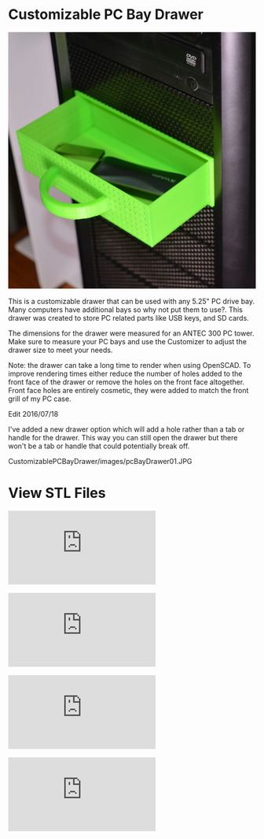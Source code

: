 # Customizable PC Bay Drawer

![Customizable PC Bay Drawer](https://raw.githubusercontent.com/gmelenka/CustomizablePCBayDrawer/master/images/pcBayDrawer01.JPG)

This is a customizable drawer that can be used with any 5.25" PC drive bay. Many computers have additional bays so why not put them to use?. 
This drawer was created to store PC related parts like USB keys, and SD cards.

The dimensions for the drawer were measured for an ANTEC 300 PC tower. 
Make sure to measure your PC bays and use the Customizer to adjust the drawer size to meet your needs.

Note: the drawer can take a long time to render when using OpenSCAD. 
To improve rendering times either reduce the number of holes added to the front face of the drawer or remove the holes on the front face altogether.  
Front face holes are entirely cosmetic, they were added to match the front grill of my PC case.

Edit 2016/07/18

I've added a new drawer option which will add a hole rather than a tab or handle for the drawer. 
This way you can still open the drawer but there won't be a tab or handle that could potentially break off.

 CustomizablePCBayDrawer/images/pcBayDrawer01.JPG 
 
 # View STL Files
 
![PC Bay Drawer](https://github.com/gmelenka/CustomizablePCBayDrawer/blob/master/pcBayDrawer.stl)

![PC Bay Drawer with Knob Handle](https://github.com/gmelenka/CustomizablePCBayDrawer/blob/master/pcBayDrawer_knobHandle.stl)

![PC Bay Drawer with Tab Handle](https://github.com/gmelenka/CustomizablePCBayDrawer/blob/master/pcBayDrawer_tabHandle.stl)

![PC Bay Drawer Mount](https://github.com/gmelenka/CustomizablePCBayDrawer/blob/master/pcBayDrawer_mount.stl)


